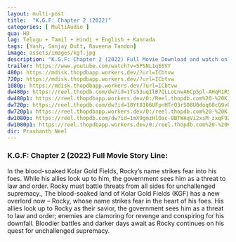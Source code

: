 ```yaml
---
layout: multi-post
title:  "K.G.F: Chapter 2 (2022)"
categories: [ MultiAudio ]
qua: HD
lag: Telugu + Tamil + Hindi + English + Kannada
tags: [Yash, Sanjay Dutt, Raveena Tandon]
image: assets/images/kgf.jpg
description: "K.G.F: Chapter 2 (2022) Full Movie Download and watch online 720p low file size 500 mb."
trailer: https://www.youtube.com/watch?v=5PSNL1qE6VY
480p: https://mdisk.thopdbapp.workers.dev/?url=ICbtvw
720p: https://mdisk.thopdbapp.workers.dev/?url=ICbtvw
1080p: https://mdisk.thopdbapp.workers.dev/?url=ICbtvw
dw480p: https://reel.thopdb.com/dw?id=1Ts53uqIlB7QLLoLnwA6Cp5pl-AHqR1R5
dw480p1: https://reel.thopdbapp.workers.dev/0:/Reel.thopdb.com%20-%20K.G.F.Chapter.2.2022.480p.AMZN.WebRip.Multi.AAC2.0.H.264-themoviesboss.mkv
dw720p: https://reel.thopdb.com/dw?id=18Yt8106UFpnHTrQ3rSO8U0doq60cG9vO
dw720p1: https://reel.thopdbapp.workers.dev/0:/reel.thopdb.com%20-%20K.G.F%20Chapter%202%20(Telugu)%20(2022)%20720p%20AMZN%20WEB-DL%20x265%20[Telugu%20(DD+%205.1%20-%20192Kbps%20&%20AAC%202.0)]%20MSub.mkv
dw1080p: https://reel.thopdb.com/dw?id=1mX9gmzHlOac-8BTWAqVi2xsM_zxqF92j
dw1080p1: https://reel.thopdbapp.workers.dev/0:/reel.thopdb.com%20-%20K.G.F.Chapter.2.2022.1080p.AMZN.WebRip.Multi.DD5.1.H.264-themoviesboss.mkv
dir: Prashanth Neel
---
```


### K.G.F: Chapter 2 (2022) Full Movie Story Line:
In the blood-soaked Kolar Gold Fields, Rocky’s name strikes fear into his foes. While his allies look up to him, the government sees him as a threat to law and order. Rocky must battle threats from all sides for unchallenged supremacy., The blood-soaked land of Kolar Gold Fields (KGF) has a new overlord now – Rocky, whose name strikes fear in the heart of his foes. His allies look up to Rocky as their savior, the government sees him as a threat to law and order; enemies are clamoring for revenge and conspiring for his downfall. Bloodier battles and darker days await as Rocky continues on his quest for unchallenged supremacy.
